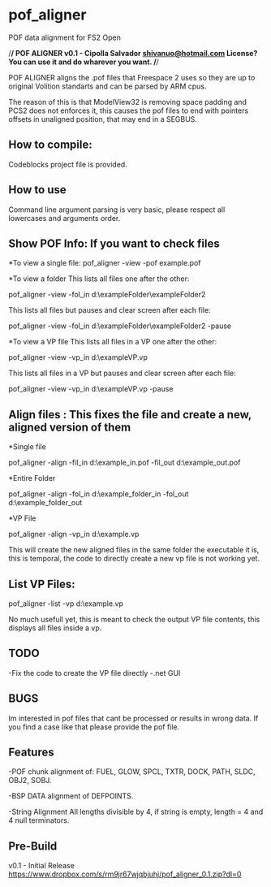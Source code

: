 # pof_aligner
POF data alignment for FS2 Open

/********************************************************************/
	POF ALIGNER v0.1 - Cipolla Salvador shivanuo@hotmail.com
	  License? You can use it and do wharever you want.
/********************************************************************/

POF ALIGNER aligns the .pof files that Freespace 2 uses so they are
up to original Volition standarts and can be parsed by ARM cpus. 

The reason of this is that ModelView32 is removing space padding and 
PCS2 does not enforces it, this causes the pof files to end with
pointers offsets in unaligned position, that may end in a SEGBUS.

How to compile:
---------------
Codeblocks project file is provided.

How to use
-----------
Command line argument parsing is very basic, please respect all lowercases and arguments order.

Show POF Info: If you want to check files
-----------------------------------------
 
*To view a single file:
pof_aligner -view -pof example.pof

*To view a folder
This lists all files one after the other:

pof_aligner -view -fol_in d:\exampleFolder\exampleFolder2

This lists all files but pauses and clear screen after each file:

pof_aligner -view -fol_in d:\exampleFolder\exampleFolder2 -pause

*To view a VP file
This lists all files in a VP one after the other:

pof_aligner -view -vp_in d:\exampleVP.vp

This lists all files in a VP but pauses and clear screen after each file:

pof_aligner -view -vp_in d:\exampleVP.vp -pause



Align files : This fixes the file and create a new, aligned version of them
---------------------------------------------------------------------------
*Single file

pof_aligner -align -fil_in d:\example_in.pof -fil_out d:\example_out.pof

*Entire Folder

pof_aligner -align -fol_in d:\example_folder_in -fol_out d:\example_folder_out

*VP File

pof_aligner -align -vp_in d:\example.vp

This will create the new aligned files in the same folder the executable it is,
this is temporal, the code to directly create a new vp file is not working yet.



List VP Files:
--------------
pof_aligner -list -vp d:\example.vp


No much usefull yet, this is meant to check the output VP file contents,
this displays all files inside a vp.


TODO
-----
-Fix the code to create the VP file directly
-.net GUI

BUGS
----
Im interested in pof files that cant be processed or results in wrong data.
If you find a case like that please provide the pof file.

Features
--------
-POF chunk alignment of:
FUEL, GLOW, SPCL, TXTR, DOCK, PATH, SLDC, OBJ2, SOBJ.

-BSP DATA alignment of
DEFPOINTS.

-String Alignment
All lengths divisible by 4, if string is empty, length = 4 and 4 null terminators.

Pre-Build
---------
v0.1 - Initial Release
https://www.dropbox.com/s/rm9jr67wjqbjuhj/pof_aligner_0.1.zip?dl=0
